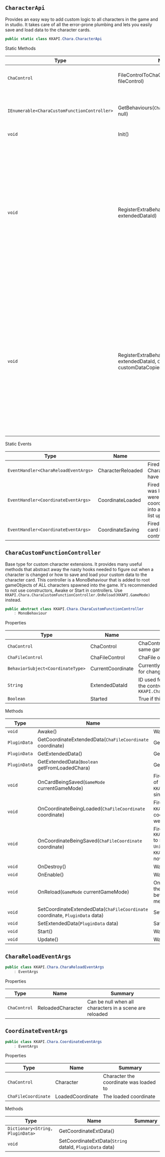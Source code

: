 ## `CharacterApi`

Provides an easy way to add custom logic to all characters in the game and in studio.  It takes care of all the error-prone plumbing and lets you easily save and load data to the character cards.
```csharp
public static class KKAPI.Chara.CharacterApi

```

Static Methods

| Type | Name | Summary | 
| --- | --- | --- | 
| `ChaControl` | FileControlToChaControl(`ChaFileControl` fileControl) | Get ChaControl that is using the specified ChaFileControl. | 
| `IEnumerable<CharaCustomFunctionController>` | GetBehaviours(`ChaControl` character = null) | Get all extra behaviours for specified character. If null, returns extra behaviours for all characters. | 
| `void` | Init() |  | 
| `void` | RegisterExtraBehaviour(`String` extendedDataId) | Register new functionality that will be automatically added to all characters (where applicable).  Offers easy API for saving and loading extended data, and for running logic to apply it to the characters.  All necessary hooking and event subscribing is done for you. All you have to do is create a type  that inherits from <code>CharaExtraBehaviour</code> (don't make instances, the API will make them for you). | 
| `void` | RegisterExtraBehaviour(`String` extendedDataId, `CopyExtendedDataFunc` customDataCopier) | Register new functionality that will be automatically added to all characters (where applicable).  Offers easy API for saving and loading extended data, and for running logic to apply it to the characters.  All necessary hooking and event subscribing is done for you. All you have to do is create a type  that inherits from <code>CharaExtraBehaviour</code> (don't make instances, the API will make them for you). | 


Static Events

| Type | Name | Summary | 
| --- | --- | --- | 
| `EventHandler<CharaReloadEventArgs>` | CharacterReloaded | Fired after all CharaCustomFunctionController have updated. | 
| `EventHandler<CoordinateEventArgs>` | CoordinateLoaded | Fired after a coordinate card was loaded and all controllers were updated.  Not filed if the coordinate file was not loaded into a character (so not during list updates). | 
| `EventHandler<CoordinateEventArgs>` | CoordinateSaving | Fired just before a coordinate card is saved, but after all controllers wrote their data. | 


## `CharaCustomFunctionController`

Base type for custom character extensions.  It provides many useful methods that abstract away the nasty hooks needed to figure out when  a character is changed or how to save and load your custom data to the character card.    This controller is a MonoBehaviour that is added to root gameObjects of ALL characters spawned into the game.  It's recommended to not use constructors, Awake or Start in controllers. Use `KKAPI.Chara.CharaCustomFunctionController.OnReload(KKAPI.GameMode)` instead.
```csharp
public abstract class KKAPI.Chara.CharaCustomFunctionController
    : MonoBehaviour

```

Properties

| Type | Name | Summary | 
| --- | --- | --- | 
| `ChaControl` | ChaControl | ChaControl of the character this controller is attached to. It's on the same gameObject as this controller. | 
| `ChaFileControl` | ChaFileControl | ChaFile of the character this controller is attached to. | 
| `BehaviorSubject<CoordinateType>` | CurrentCoordinate | Currently selected clothes on this character. Can subscribe to listen for changes. | 
| `String` | ExtendedDataId | ID used for extended data by this controller. It's set when registering the controller  with `KKAPI.Chara.CharacterApi.RegisterExtraBehaviour``1(System.String)` | 
| `Boolean` | Started | True if this controller has been initialized | 


Methods

| Type | Name | Summary | 
| --- | --- | --- | 
| `void` | Awake() | Warning: When overriding make sure to call the base method at the end of your logic! | 
| `PluginData` | GetCoordinateExtendedData(`ChaFileCoordinate` coordinate) | Get extended data of the specified coordinate by using the ID you specified when registering this controller. | 
| `PluginData` | GetExtendedData() | Get extended data based on supplied ExtendedDataId. When in chara maker loads data from character that's being loaded. | 
| `PluginData` | GetExtendedData(`Boolean` getFromLoadedChara) | Get extended data based on supplied ExtendedDataId. When in chara maker loads data from character that's being loaded. | 
| `void` | OnCardBeingSaved(`GameMode` currentGameMode) | Fired when the character information is being saved.  It handles all types of saving (to character card, to a scene etc.)  Write any of your extended data in this method by using `KKAPI.Chara.CharaCustomFunctionController.SetExtendedData(ExtensibleSaveFormat.PluginData)`.  Avoid reusing old PluginData since we might no longer be pointed to the same character. | 
| `void` | OnCoordinateBeingLoaded(`ChaFileCoordinate` coordinate) | Fired just after loading a coordinate card into the current coordinate slot.  Use `KKAPI.Chara.CharaCustomFunctionController.GetCoordinateExtendedData(ChaFileCoordinate)` to get save data of the loaded coordinate.  Use `KKAPI.Chara.CharaCustomFunctionController.CurrentCoordinate` to figure out what clothes set your character is wearing right now. | 
| `void` | OnCoordinateBeingSaved(`ChaFileCoordinate` coordinate) | Fired just before current coordinate is saved to a coordinate card. Use `KKAPI.Chara.CharaCustomFunctionController.SetCoordinateExtendedData(ChaFileCoordinate,ExtensibleSaveFormat.PluginData)` to save data to it.  You might need to wait for the next frame with `UnityEngine.MonoBehaviour.StartCoroutine(System.Collections.IEnumerator)` before handling this.  Use `KKAPI.Chara.CharaCustomFunctionController.CurrentCoordinate` to figure out what clothes set your character is wearing right now. | 
| `void` | OnDestroy() | Warning: When overriding make sure to call the base method at the end of your logic! | 
| `void` | OnEnable() | Warning: When overriding make sure to call the base method at the end of your logic! | 
| `void` | OnReload(`GameMode` currentGameMode) | OnReload is fired whenever the character's state needs to be updated.  This might be beacuse the character was just loaded into the game,  was replaced with a different character, etc.  Use this method instead of Awake and Start. It will always get called  before other methods, but after the character is in a usable state.  WARNING: Make sure to completely reset your state in this method!  Assume that all of your variables are no longer valid! | 
| `void` | SetCoordinateExtendedData(`ChaFileCoordinate` coordinate, `PluginData` data) | Set extended data to the specified coordinate by using the ID you specified when registering this controller. | 
| `void` | SetExtendedData(`PluginData` data) | Save your custom data to the character card under the ID you specified when registering this controller. | 
| `void` | Start() | Warning: When overriding make sure to call the base method at the end of your logic! | 
| `void` | Update() | Warning: When overriding make sure to call the base method at the end of your logic! | 


## `CharaReloadEventArgs`

```csharp
public class KKAPI.Chara.CharaReloadEventArgs
    : EventArgs

```

Properties

| Type | Name | Summary | 
| --- | --- | --- | 
| `ChaControl` | ReloadedCharacter | Can be null when all characters in a scene are reloaded | 


## `CoordinateEventArgs`

```csharp
public class KKAPI.Chara.CoordinateEventArgs
    : EventArgs

```

Properties

| Type | Name | Summary | 
| --- | --- | --- | 
| `ChaControl` | Character | Character the coordinate was loaded to | 
| `ChaFileCoordinate` | LoadedCoordinate | The loaded coordinate | 


Methods

| Type | Name | Summary | 
| --- | --- | --- | 
| `Dictionary<String, PluginData>` | GetCoordinateExtData() |  | 
| `void` | SetCoordinateExtData(`String` dataId, `PluginData` data) |  | 


